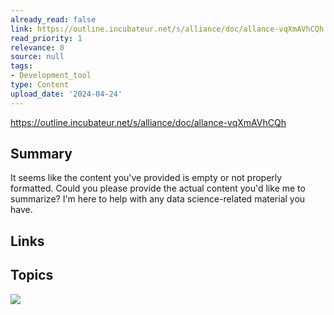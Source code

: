 ```yaml
---
already_read: false
link: https://outline.incubateur.net/s/alliance/doc/allance-vqXmAVhCQh
read_priority: 1
relevance: 0
source: null
tags:
- Development_tool
type: Content
upload_date: '2024-04-24'
---
```


https://outline.incubateur.net/s/alliance/doc/allance-vqXmAVhCQh
## Summary

It seems like the content you've provided is empty or not properly formatted. Could you please provide the actual content you'd like me to summarize? I'm here to help with any data science-related material you have.
## Links


## Topics

![](topics/Library/all%20Ance)